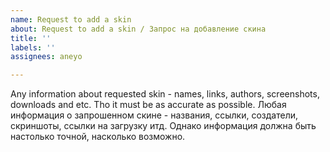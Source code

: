 ```yaml
---
name: Request to add a skin
about: Request to add a skin / Запрос на добавление скина
title: ''
labels: ''
assignees: aneyo

---
```


Any information about requested skin - names, links, authors, screenshots, downloads and etc. Tho it must be as accurate as possible.
Любая информация о запрошенном скине - названия, ссылки, создатели, скриншоты, ссылки на загрузку итд. Однако информация должна быть настолько точной, насколько возможно.
